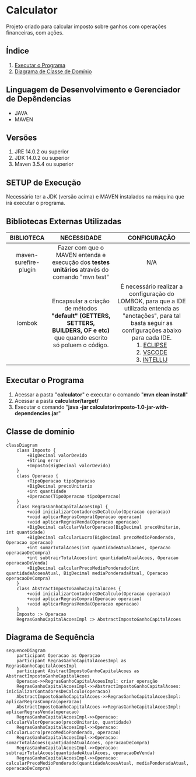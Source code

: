 # Calculator

Projeto criado para calcular imposto sobre ganhos com operações financeiras, com ações.

## Índice

1. [Executar o Programa](#executar-o-programa)
2. [Diagrama de Classe de Domínio](#classe-de-domínio)

## Linguagem de Desenvolvimento e Gerenciador de Depêndencias

- JAVA
- MAVEN

## Versões

1. JRE 14.0.2 ou superior
2. JDK 14.0.2 ou superior
3. Maven 3.5.4 ou superior

## SETUP de Execução

Necessário ter a JDK (versão acima) e MAVEN instalados na máquina que irá executar o programa.

## Bibliotecas Externas Utilizadas

|                        BIBLIOTECA                        |                                                         NECESSIDADE                                                         |                                                                                                                                                                    CONFIGURAÇÃO                                                                                                                                                                    |
|:--------------------------------------------------------:|:---------------------------------------------------------------------------------------------------------------------------:|:--------------------------------------------------------------------------------------------------------------------------------------------------------------------------------------------------------------------------------------------------------------------------------------------------------------------------------------------------:|
|                  maven-surefire-plugin                   |               Fazer com que o MAVEN entenda e execução dos **testes unitários** através do comando "mvn test"               |                                                                                                                                                                        N/A                                                                                                                                                                         |
|                          lombok                          | Encapsular a criação de métodos **"default" (GETTERS, SETTERS, BUILDERS, OF e etc)** que quando escrito só poluem o código. | É necessário realizar a configuração do LOMBOK, para que a IDE utilizada entenda as "anotações", para tal basta seguir as configurações abaixo para cada IDE.  <br/> 1. [ECLIPSE](https://projectlombok.org/setup/eclipse) <br/> 2. [VSCODE](https://projectlombok.org/setup/vscode) <br/> 3. [INTELLIJ](https://projectlombok.org/setup/intellij)|

## Executar o Programa

1. Acessar a pasta "**calculator**" e executar o comando "**mvn clean install**"
2. Acessar a pasta **calculator/target/**
3. Executar o comando "**java -jar calculatorimposto-1.0-jar-with-dependencies.jar**"

## Classe de domínio

```mermaid
classDiagram
    class Imposto {
        +BigDecimal valorDevido
        +String error
        +Imposto(BigDecimal valorDevido)
    }
    class Operacao {
        +TipoOperacao tipoOperacao
        +BigDecimal precoUnitario
        +int quantidade
        +Operacao(TipoOperacao tipoOperacao)
    }
    class RegrasGanhoCapitalAcoesImpl {
        +void inicializarContadoresDeCalculo(Operacao operacao)
        +void aplicarRegrasCompra(Operacao operacao)
        +void aplicarRegrasVenda(Operacao operacao)
        +BigDecimal calcularValorOperacao(BigDecimal precoUnitario, int quantidade)
        +BigDecimal calcularLucro(BigDecimal precoMedioPonderado, Operacao operacao)
        +int somarTotalAcoes(int quantidadeAtualAcoes, Operacao operacaoDeCompra)
        +int subtrairTotalAcoes(int quantidadeAtualAcoes, Operacao operacaoDeVenda)
        +BigDecimal calcularPrecoMedioPonderado(int quantidadeAcoesAtual, BigDecimal mediaPonderadaAtual, Operacao operacaoDeCompra)
    }
    class AbstractImpostoGanhoCapitalAcoes {
        +void inicializarContadoresDeCalculo(Operacao operacao)
        +void aplicarRegrasCompra(Operacao operacao)
        +void aplicarRegrasVenda(Operacao operacao)
    }
    Imposto :> Operacao
    RegrasGanhoCapitalAcoesImpl :> AbstractImpostoGanhoCapitalAcoes
```

## Diagrama de Sequência

```mermaid
sequenceDiagram
    participant Operacao as Operacao
    participant RegrasGanhoCapitalAcoesImpl as RegrasGanhoCapitalAcoesImpl
    participant AbstractImpostoGanhoCapitalAcoes as AbstractImpostoGanhoCapitalAcoes
    Operacao->>RegrasGanhoCapitalAcoesImpl: criar operação
    RegrasGanhoCapitalAcoesImpl->>AbstractImpostoGanhoCapitalAcoes: inicializarContadoresDeCalculo(operacao)
    AbstractImpostoGanhoCapitalAcoes->>RegrasGanhoCapitalAcoesImpl: aplicarRegrasCompra(operacao)
    AbstractImpostoGanhoCapitalAcoes->>RegrasGanhoCapitalAcoesImpl: aplicarRegrasVenda(operacao)
    RegrasGanhoCapitalAcoesImpl->>Operacao: calcularValorOperacao(precoUnitario, quantidade)
    RegrasGanhoCapitalAcoesImpl->>Operacao: calcularLucro(precoMedioPonderado, operacao)
    RegrasGanhoCapitalAcoesImpl->>Operacao: somarTotalAcoes(quantidadeAtualAcoes, operacaoDeCompra)
    RegrasGanhoCapitalAcoesImpl->>Operacao: subtrairTotalAcoes(quantidadeAtualAcoes, operacaoDeVenda)
    RegrasGanhoCapitalAcoesImpl->>Operacao: calcularPrecoMedioPonderado(quantidadeAcoesAtual, mediaPonderadaAtual, operacaoDeCompra)
```
